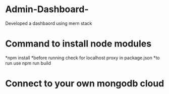 # Admin-Dashboard-
Developed a dashbaord using mern stack 
# Command to install node modules
*npm install 
*before running check for localhost proxy in package.json
*to run use npm run build
 # Connect to your own mongodb cloud 
 
